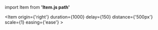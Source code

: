 <!-- Put the Item.js and the ScrollReveal.js in the same folder -->
import Item from **'Item.js path'**

<Item
        origin={'right'}
        duration={1000}
        delay={150}
        distance={'500px'}
        scale={1}
        easing={'ease'}
      >
      <!-- Include here anything you want in the item -->
</Item>